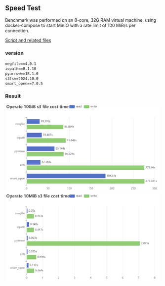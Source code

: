 ## Speed Test

Benchmark was performed on an 8-core, 32G RAM virtual machine, using docker-compose to start MinIO with a rate limit of 100 MiB/s per connection.

[Script and related files](https://github.com/megvii-research/megfile/tree/main/scripts/speed_test)

### version

```
megfile==4.0.1
iopath==0.1.10
pyarrow==18.1.0
s3fs==2024.10.0
smart_open==7.0.5
```

### Result

![10GiB](https://github.com/megvii-research/megfile/blob/main/scripts/speed_test/10GiB.png?raw=true)
![10MiB](https://github.com/megvii-research/megfile/blob/main/scripts/speed_test/10MiB.png?raw=true)
